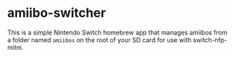 # amiibo-switcher
This is a simple Nintendo Switch homebrew app that manages amiibos from a folder named `amiibos` on the root of your SD card for use with switch-nfp-mitm.
